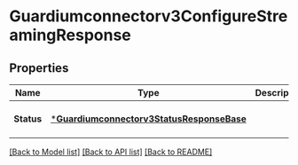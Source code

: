 # Guardiumconnectorv3ConfigureStreamingResponse

## Properties
Name | Type | Description | Notes
------------ | ------------- | ------------- | -------------
**Status** | [***Guardiumconnectorv3StatusResponseBase**](guardiumconnectorv3StatusResponseBase.md) |  | [optional] [default to null]

[[Back to Model list]](../README.md#documentation-for-models) [[Back to API list]](../README.md#documentation-for-api-endpoints) [[Back to README]](../README.md)

